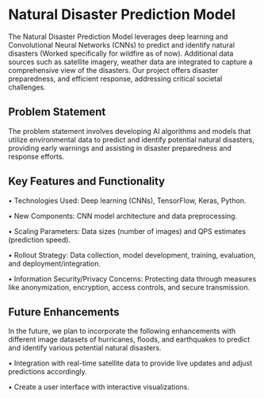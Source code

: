 # Natural Disaster Prediction Model

The Natural Disaster Prediction Model leverages deep learning and Convolutional Neural Networks (CNNs) to predict and identify natural disasters (Worked specifically for wildfire as of now). Additional data sources such as satellite imagery, weather data are integrated to capture a comprehensive view of the disasters. Our project offers disaster preparedness, and efficient response, addressing critical societal challenges.

## Problem Statement

The problem statement involves developing AI algorithms and models that utilize environmental data to predict and identify potential natural disasters, providing early warnings and assisting in disaster preparedness and response efforts.

## Key Features and Functionality

• Technologies Used: Deep learning (CNNs), TensorFlow, Keras, Python.

• New Components: CNN model architecture and data preprocessing.

• Scaling Parameters: Data sizes (number of images) and QPS estimates (prediction speed).

• Rollout Strategy: Data collection, model development, training, evaluation, and deployment/integration.

• Information Security/Privacy Concerns: Protecting data through measures like anonymization, encryption, access controls, and secure transmission.

## Future Enhancements

In the future, we plan to incorporate the following enhancements with different image datasets of hurricanes, floods, and earthquakes to predict and identify various potential natural disasters.

• Integration with real-time satellite data to provide live updates and adjust predictions accordingly.

• Create a user interface with interactive visualizations.
